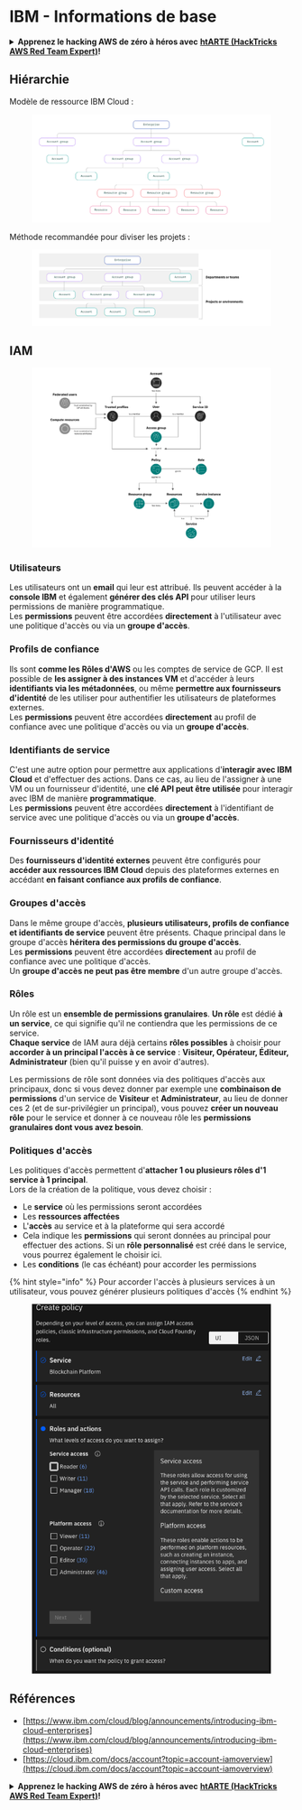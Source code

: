 # IBM - Informations de base

<details>

<summary><strong>Apprenez le hacking AWS de zéro à héros avec</strong> <a href="https://training.hacktricks.xyz/courses/arte"><strong>htARTE (HackTricks AWS Red Team Expert)</strong></a><strong>!</strong></summary>

Autres moyens de soutenir HackTricks :

* Si vous souhaitez voir votre **entreprise annoncée dans HackTricks** ou **télécharger HackTricks en PDF**, consultez les [**PLANS D'ABONNEMENT**](https://github.com/sponsors/carlospolop) !
* Obtenez le [**merchandising officiel PEASS & HackTricks**](https://peass.creator-spring.com)
* Découvrez [**La Famille PEASS**](https://opensea.io/collection/the-peass-family), notre collection d'[**NFTs**](https://opensea.io/collection/the-peass-family) exclusifs
* **Rejoignez le** 💬 [**groupe Discord**](https://discord.gg/hRep4RUj7f) ou le [**groupe telegram**](https://t.me/peass) ou **suivez** moi sur **Twitter** 🐦 [**@carlospolopm**](https://twitter.com/carlospolopm)**.**
* **Partagez vos astuces de hacking en soumettant des PRs aux dépôts github** [**HackTricks**](https://github.com/carlospolop/hacktricks) et [**HackTricks Cloud**](https://github.com/carlospolop/hacktricks-cloud).

</details>

## Hiérarchie

Modèle de ressource IBM Cloud :

<figure><img src="../../.gitbook/assets/image (17) (2).png" alt=""><figcaption></figcaption></figure>

Méthode recommandée pour diviser les projets :

<figure><img src="../../.gitbook/assets/image (14) (2).png" alt=""><figcaption></figcaption></figure>

## IAM

<figure><img src="../../.gitbook/assets/image (5) (3).png" alt=""><figcaption></figcaption></figure>

### Utilisateurs

Les utilisateurs ont un **email** qui leur est attribué. Ils peuvent accéder à la **console IBM** et également **générer des clés API** pour utiliser leurs permissions de manière programmatique.\
Les **permissions** peuvent être accordées **directement** à l'utilisateur avec une politique d'accès ou via un **groupe d'accès**.

### Profils de confiance

Ils sont **comme les Rôles d'AWS** ou les comptes de service de GCP. Il est possible de **les assigner à des instances VM** et d'accéder à leurs **identifiants via les métadonnées**, ou même **permettre aux fournisseurs d'identité** de les utiliser pour authentifier les utilisateurs de plateformes externes.\
Les **permissions** peuvent être accordées **directement** au profil de confiance avec une politique d'accès ou via un **groupe d'accès**.

### Identifiants de service

C'est une autre option pour permettre aux applications d'**interagir avec IBM Cloud** et d'effectuer des actions. Dans ce cas, au lieu de l'assigner à une VM ou un fournisseur d'identité, une **clé API peut être utilisée** pour interagir avec IBM de manière **programmatique**.\
Les **permissions** peuvent être accordées **directement** à l'identifiant de service avec une politique d'accès ou via un **groupe d'accès**.

### Fournisseurs d'identité

Des **fournisseurs d'identité externes** peuvent être configurés pour **accéder aux ressources IBM Cloud** depuis des plateformes externes en accédant **en faisant confiance aux profils de confiance**.

### Groupes d'accès

Dans le même groupe d'accès, **plusieurs utilisateurs, profils de confiance et identifiants de service** peuvent être présents. Chaque principal dans le groupe d'accès **héritera des permissions du groupe d'accès**.\
Les **permissions** peuvent être accordées **directement** au profil de confiance avec une politique d'accès.\
Un **groupe d'accès ne peut pas être membre** d'un autre groupe d'accès.

### Rôles

Un rôle est un **ensemble de permissions granulaires**. **Un rôle** est dédié **à un service**, ce qui signifie qu'il ne contiendra que les permissions de ce service.\
**Chaque service** de IAM aura déjà certains **rôles possibles** à choisir pour **accorder à un principal l'accès à ce service** : **Visiteur, Opérateur, Éditeur, Administrateur** (bien qu'il puisse y en avoir d'autres).

Les permissions de rôle sont données via des politiques d'accès aux principaux, donc si vous devez donner par exemple une **combinaison de permissions** d'un service de **Visiteur** et **Administrateur**, au lieu de donner ces 2 (et de sur-privilégier un principal), vous pouvez **créer un nouveau rôle** pour le service et donner à ce nouveau rôle les **permissions granulaires dont vous avez besoin**.

### Politiques d'accès

Les politiques d'accès permettent d'**attacher 1 ou plusieurs rôles d'1 service à 1 principal**.\
Lors de la création de la politique, vous devez choisir :

* Le **service** où les permissions seront accordées
* Les **ressources affectées**
* L'**accès** au service et à la plateforme qui sera accordé
* Cela indique les **permissions** qui seront données au principal pour effectuer des actions. Si un **rôle personnalisé** est créé dans le service, vous pourrez également le choisir ici.
* Les **conditions** (le cas échéant) pour accorder les permissions

{% hint style="info" %}
Pour accorder l'accès à plusieurs services à un utilisateur, vous pouvez générer plusieurs politiques d'accès
{% endhint %}

<figure><img src="../../.gitbook/assets/image (6) (3).png" alt=""><figcaption></figcaption></figure>

## Références

* [https://www.ibm.com/cloud/blog/announcements/introducing-ibm-cloud-enterprises](https://www.ibm.com/cloud/blog/announcements/introducing-ibm-cloud-enterprises)
* [https://cloud.ibm.com/docs/account?topic=account-iamoverview](https://cloud.ibm.com/docs/account?topic=account-iamoverview)

<details>

<summary><strong>Apprenez le hacking AWS de zéro à héros avec</strong> <a href="https://training.hacktricks.xyz/courses/arte"><strong>htARTE (HackTricks AWS Red Team Expert)</strong></a><strong>!</strong></summary>

Autres moyens de soutenir HackTricks :

* Si vous souhaitez voir votre **entreprise annoncée dans HackTricks** ou **télécharger HackTricks en PDF**, consultez les [**PLANS D'ABONNEMENT**](https://github.com/sponsors/carlospolop) !
* Obtenez le [**merchandising officiel PEASS & HackTricks**](https://peass.creator-spring.com)
* Découvrez [**La Famille PEASS**](https://opensea.io/collection/the-peass-family), notre collection d'[**NFTs**](https://opensea.io/collection/the-peass-family) exclusifs
* **Rejoignez le** 💬 [**groupe Discord**](https://discord.gg/hRep4RUj7f) ou le [**groupe telegram**](https://t.me/peass) ou **suivez** moi sur **Twitter** 🐦 [**@carlospolopm**](https://twitter.com/carlospolopm)**.**
* **Partagez vos astuces de hacking en soumettant des PRs aux dépôts github** [**HackTricks**](https://github.com/carlospolop/hacktricks) et [**HackTricks Cloud**](https://github.com/carlospolop/hacktricks-cloud).

</details>
